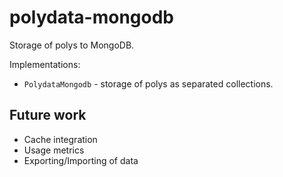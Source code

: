 # polydata-mongodb

Storage of polys to MongoDB.

Implementations:

* `PolydataMongodb` - storage of polys as separated collections.

## Future work

* Cache integration
* Usage metrics
* Exporting/Importing of data
